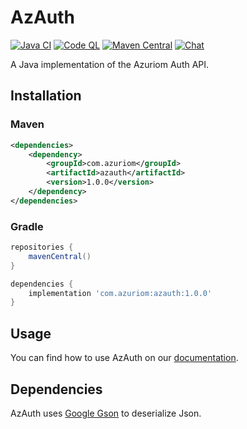 # AzAuth

[![Java CI](https://img.shields.io/github/actions/workflow/status/Azuriom/AzAuth/build.yml?branch=master&style=flat-square)](https://github.com/Azuriom/AzAuth/actions/workflows/build.yml)
[![Code QL](https://img.shields.io/github/actions/workflow/status/Azuriom/AzAuth/codeql.yml?branch=master&style=flat-square&label=code%20quality)](https://github.com/Azuriom/AzAuth/actions/workflows/codeql.yml)
[![Maven Central](https://img.shields.io/maven-central/v/com.azuriom/azauth.svg?label=Maven%20Central&style=flat-square)](https://search.maven.org/search?q=g:%22com.azuriom%22%20AND%20a:%22azauth%22)
[![Chat](https://img.shields.io/discord/625774284823986183?color=5865f2&label=Discord&logo=discord&logoColor=fff&style=flat-square)](https://azuriom.com/discord)

A Java implementation of the Azuriom Auth API.

## Installation

### Maven

```xml
<dependencies>
    <dependency>
        <groupId>com.azuriom</groupId>
        <artifactId>azauth</artifactId>
        <version>1.0.0</version>
    </dependency>
</dependencies>
```

### Gradle

```groovy
repositories {
    mavenCentral()
}

dependencies {
    implementation 'com.azuriom:azauth:1.0.0'
}
```

## Usage

You can find how to use AzAuth on our [documentation](https://azuriom.com/docs/api-auth).

## Dependencies

AzAuth uses [Google Gson](https://github.com/google/gson) to deserialize Json.
